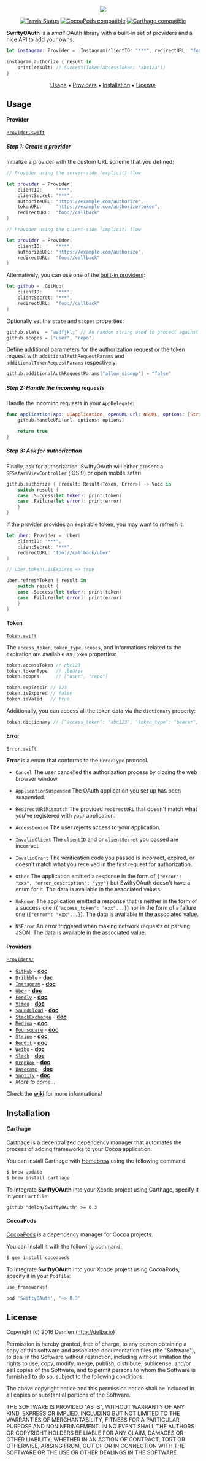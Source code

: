 <p align="center">
  <img src="https://raw.githubusercontent.com/delba/SwiftyOAuth/assets/SwiftyOAuth%402x.png">
</p>

<p align="center">
    <a href="https://travis-ci.org/delba/SwiftyOAuth"><img alt="Travis Status" src="https://img.shields.io/travis/delba/SwiftyOAuth.svg"/></a>
    <a href="https://img.shields.io/cocoapods/v/SwityOAuth.svg"><img alt="CocoaPods compatible" src="https://img.shields.io/cocoapods/v/SwiftyOAuth.svg"/></a>
    <a href="https://github.com/Carthage/Carthage"><img alt="Carthage compatible" src="https://img.shields.io/badge/Carthage-compatible-4BC51D.svg?style=flat"/></a>
</p>

**SwiftyOAuth** is a *small* OAuth library with a built-in set of providers and a nice API to add your owns.

```swift
let instagram: Provider = .Instagram(clientID: "***", redirectURL: "foo://callback")

instagram.authorize { result in
    print(result) // Success(Token(accessToken: "abc123"))
}
```

<p align="center">
  <a href="#usage">Usage</a> • <a href="#providers">Providers</a> • <a href="#installation">Installation</a> • <a href="#license">License</a>
</p>

## Usage

#### Provider

[`Provider.swift`](https://github.com/delba/SwiftyOAuth/blob/master/Source/Provider.swift)

##### Step 1: Create a provider 

Initialize a provider with the custom URL scheme that you defined:

```swift
// Provider using the server-side (explicit) flow

let provider = Provider(
    clientID:     "***",
    clientSecret: "***",
    authorizeURL: "https://example.com/authorize",
    tokenURL:     "https://example.com/authorize/token",
    redirectURL:  "foo://callback"
)

// Provider using the client-side (implicit) flow

let provider = Provider(
    clientID:     "***",
    authorizeURL: "https://example.com/authorize",
    redirectURL:  "foo://callback"
)
```

Alternatively, you can use one of the [built-in providers](https://github.com/delba/SwiftyOAuth#providers):

```swift
let github = .GitHub(
    clientID:     "***",
    clientSecret: "***",
    redirectURL:  "foo://callback"
)
```

Optionally set the `state` and `scopes` properties:

```swift
github.state  = "asdfjkl;" // An random string used to protect against CSRF attacks.
github.scopes = ["user", "repo"]
```

Define additional parameters for the authorization request or the token request with `additionalAuthRequestParams` and `additionalTokenRequestParams` respectively:

```swift
github.additionalAuthRequestParams["allow_signup"] = "false"
```

##### Step 2: Handle the incoming requests

Handle the incoming requests in your `AppDelegate`:

```swift
func application(app: UIApplication, openURL url: NSURL, options: [String : AnyObject]) -> Bool {
    github.handleURL(url, options: options)

    return true
}
```

##### Step 3: Ask for authorization

Finally, ask for authorization. SwiftyOAuth will either present a `SFSafariViewController` (iOS 9) or open mobile safari.

```swift
github.authorize { (result: Result<Token, Error>) -> Void in
    switch result {
    case .Success(let token): print(token)
    case .Failure(let error): print(error)
    }
}
```

If the provider provides an expirable token, you may want to refresh it.

```swift
let uber: Provider = .Uber(
    clientID: "***",
    clientSecret: "***",
    redirectURL: "foo://callback/uber"
)

// uber.token!.isExpired => true

uber.refreshToken { result in
    switch result {
    case .Success(let token): print(token)
    case .Failure(let error): print(error)
    }
}
```

#### Token

[`Token.swift`](https://github.com/delba/SwiftyOAuth/blob/master/Source/Token.swift)

The `access_token`, `token_type`, `scopes`, and informations related to the expiration are available as `Token` properties:

```swift
token.accessToken // abc123
token.tokenType   // .Bearer
token.scopes      // ["user", "repo"]

token.expiresIn // 123
token.isExpired // false
token.isValid   // true
```

Additionally, you can access all the token data via the `dictionary` property:

```swift
token.dictionary // ["access_token": "abc123", "token_type": "bearer", "scope": "user repo"]
```

#### Error

[`Error.swift`](https://github.com/delba/SwiftyOAuth/blob/master/Source/Error.swift)

**Error** is a enum that conforms to the `ErrorType` protocol.

- `Cancel` The user cancelled the authorization process by closing the web browser window.

- `ApplicationSuspended` The OAuth application you set up has been suspended.

- `RedirectURIMismatch` The provided `redirectURL` that doesn't match what you've registered with your application.

- `AccessDenied` The user rejects access to your application.

- `InvalidClient` The `clientID` and or `clientSecret` you passed are incorrect.

- `InvalidGrant` The verification code you passed is incorrect, expired, or doesn't match what you received in the first request for authorization.

- `Other` The application emitted a response in the form of `{"error": "xxx", "error_description": "yyy"}` but SwiftyOAuth doesn't have a enum for it. The data is available in the associated values.

- `Unknown` The application emitted a response that is neither in the form of a success one (`{"access_token": "xxx"...}`) nor in the form of a failure one (`{"error": "xxx"...}`). The data is available in the associated value.

- `NSError` An error triggered when making network requests or parsing JSON. The data is available in the associated value.

#### Providers

[`Providers/`](https://github.com/delba/SwiftyOAuth/tree/master/Source/Providers)

- [`GitHub`](https://github.com/delba/SwiftyOAuth/blob/master/Source/Providers/GitHub.swift) - [**doc**](https://github.com/delba/SwiftyOAuth/wiki/GitHub)
- [`Dribbble`](https://github.com/delba/SwiftyOAuth/blob/master/Source/Providers/Dribbble.swift) - [**doc**](https://github.com/delba/SwiftyOAuth/wiki/Dribbble)
- [`Instagram`](https://github.com/delba/SwiftyOAuth/blob/master/Source/Providers/Instagram.swift) - [**doc**](https://github.com/delba/SwiftyOAuth/wiki/Instagram)
- [`Uber`](https://github.com/delba/SwiftyOAuth/blob/master/Source/Providers/Uber.swift) - [**doc**](https://github.com/delba/SwiftyOAuth/wiki/Uber)
- [`Feedly`](https://github.com/delba/SwiftyOAuth/blob/master/Source/Providers/Feedly.swift) - [**doc**](https://github.com/delba/SwiftyOAuth/wiki/Feedly)
- [`Vimeo`](https://github.com/delba/SwiftyOAuth/blob/master/Source/Providers/Vimeo.swift) - [**doc**](https://github.com/delba/SwiftyOAuth/wiki/Vimeo)
- [`SoundCloud`](https://github.com/delba/SwiftyOAuth/blob/master/Source/Providers/SoundCloud.swift) - [**doc**](https://github.com/delba/SwiftyOAuth/wiki/SoundCloud)
- [`StackExchange`](https://github.com/delba/SwiftyOAuth/blob/master/Source/Providers/StackExchange.swift) - [**doc**](https://github.com/delba/SwiftyOAuth/wiki/StackExchange)
- [`Medium`](https://github.com/delba/SwiftyOAuth/blob/master/Source/Providers/Medium.swift) - [**doc**](https://github.com/delba/SwiftyOAuth/wiki/Medium)
- [`Foursquare`](https://github.com/delba/SwiftyOAuth/blob/master/Source/Providers/Foursquare.swift) - [**doc**](https://github.com/delba/SwiftyOAuth/wiki/Foursquare)
- [`Stripe`](https://github.com/delba/SwiftyOAuth/blob/master/Source/Providers/Stripe.swift) - [**doc**](https://github.com/delba/SwiftyOAuth/wiki/Stripe)
- [`Reddit`](https://github.com/delba/SwiftyOAuth/blob/master/Source/Providers/Reddit.swift) - [**doc**](https://github.com/delba/SwiftyOAuth/wiki/Reddit)
- [`Weibo`](https://github.com/delba/SwiftyOAuth/blob/master/Source/Providers/Weibo.swift) - [**doc**](https://github.com/delba/SwiftyOAuth/wiki/Weibo)
- [`Slack`](https://github.com/delba/SwiftyOAuth/blob/master/Source/Providers/Slack.swift) - [**doc**](https://github.com/delba/SwiftyOAuth/wiki/Slack)
- [`Dropbox`](https://github.com/delba/SwiftyOAuth/blob/master/Source/Providers/Dropbox.swift) - [**doc**](https://github.com/delba/SwiftyOAuth/wiki/Dropbox)
- [`Basecamp`](https://github.com/delba/SwiftyOAuth/blob/master/Source/Providers/Basecamp.swift) - [**doc**](https://github.com/delba/SwiftyOAuth/wiki/Basecamp)
- [`Spotify`](https://github.com/delba/SwiftyOAuth/blob/master/Source/Providers/Spotify.swift) - [**doc**](https://github.com/delba/SwiftyOAuth/wiki/Spotify)
- *More to come...*

Check the [**wiki**](https://github.com/delba/SwiftyOAuth/wiki) for more informations!

## Installation

#### Carthage

[Carthage](https://github.com/Carthage/Carthage) is a decentralized dependency manager that automates the process of adding frameworks to your Cocoa application.

You can install Carthage with [Homebrew](http://brew.sh/) using the following command:

```bash
$ brew update
$ brew install carthage
```

To integrate **SwiftyOAuth** into your Xcode project using Carthage, specify it in your `Cartfile`:

```ogdl
github "delba/SwiftyOAuth" >= 0.3
```

#### CocoaPods

[CocoaPods](http://cocoapods.org) is a dependency manager for Cocoa projects.

You can install it with the following command:

```bash
$ gem install cocoapods
```

To integrate **SwiftyOAuth** into your Xcode project using CocoaPods, specify it in your `Podfile`:

```ruby
use_frameworks!

pod 'SwiftyOAuth', '~> 0.3'
```

## License

Copyright (c) 2016 Damien (http://delba.io)

Permission is hereby granted, free of charge, to any person obtaining a copy
of this software and associated documentation files (the "Software"), to deal
in the Software without restriction, including without limitation the rights
to use, copy, modify, merge, publish, distribute, sublicense, and/or sell
copies of the Software, and to permit persons to whom the Software is
furnished to do so, subject to the following conditions:

The above copyright notice and this permission notice shall be included in all
copies or substantial portions of the Software.

THE SOFTWARE IS PROVIDED "AS IS", WITHOUT WARRANTY OF ANY KIND, EXPRESS OR
IMPLIED, INCLUDING BUT NOT LIMITED TO THE WARRANTIES OF MERCHANTABILITY,
FITNESS FOR A PARTICULAR PURPOSE AND NONINFRINGEMENT. IN NO EVENT SHALL THE
AUTHORS OR COPYRIGHT HOLDERS BE LIABLE FOR ANY CLAIM, DAMAGES OR OTHER
LIABILITY, WHETHER IN AN ACTION OF CONTRACT, TORT OR OTHERWISE, ARISING FROM,
OUT OF OR IN CONNECTION WITH THE SOFTWARE OR THE USE OR OTHER DEALINGS IN THE
SOFTWARE.
